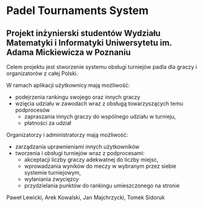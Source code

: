 # Padel Tournaments System

## Projekt inżynierski studentów Wydziału Matematyki i Informatyki Uniwersytetu im. Adama Mickiewicza w Poznaniu

Celem projektu jest stworzenie systemu obsługi turniejów padla dla graczy i organizatorów z całej Polski. 

W ramach aplikacji użytkownicy mają możliwość:
- podejrzenia rankingu swojego oraz innych graczy
- wzięcia udziału w zawodach wraz z obsługą towarzyszących temu podprocesów
  - zapraszania innych graczy do wspólnego udziału w turnieju, 
  - płatności za udział

Organizatorzy i administratorzy mają możliwość: 
- zarządzania uprawnieniami innych użytkowników
- tworzenia i obsługi turniejów wraz z podprocesami:
  - akceptacji liczby graczy adekwatnej do liczby miejsc, 
  - wprowadzania wyników do meczy w wybranym przez siebie systemie turniejowym, 
  - wyłaniania zwycięzcy
  - przydzielania punktów do rankingu umieszczonego na stronie

Paweł Lewicki, Arek Kowalski, Jan Majchrzycki, Tomek Sidoruk
